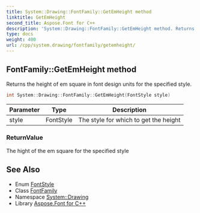 ```yaml
---
title: System::Drawing::FontFamily::GetEmHeight method
linktitle: GetEmHeight
second_title: Aspose.Font for C++
description: 'System::Drawing::FontFamily::GetEmHeight method. Returns the height of em square in font design units for the specified style in C++.'
type: docs
weight: 400
url: /cpp/system.drawing/fontfamily/getemheight/
---
```

## FontFamily::GetEmHeight method


Returns the height of em square in font design units for the specified style.

```cpp
int System::Drawing::FontFamily::GetEmHeight(FontStyle style)
```


| Parameter | Type | Description |
| --- | --- | --- |
| style | FontStyle | The style for which to get the height |

### ReturnValue

The hight of the em square for the specified style

## See Also

* Enum [FontStyle](../../fontstyle/)
* Class [FontFamily](../)
* Namespace [System::Drawing](../../)
* Library [Aspose.Font for C++](../../../)
